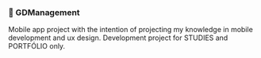 ### 📲 GDManagement
Mobile app project with the intention of 
projecting my knowledge in mobile development and ux design. 
Development project for STUDIES and PORTFÓLIO only.

